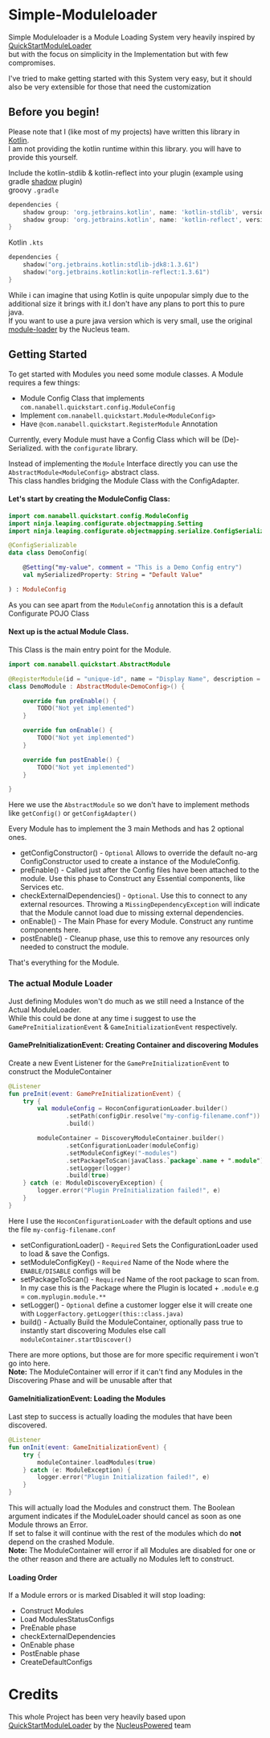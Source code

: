 # Simple-Moduleloader

Simple Moduleloader is a Module Loading System very heavily inspired by [QuickStartModuleLoader](https://github.com/NucleusPowered/QuickStartModuleLoader)  
but with the focus on simplicity in the Implementation but with few compromises.  

I've tried to make getting started with this System very easy, 
but it should also be very extensible for those that need the customization

## Before you begin!
Please note that I (like most of my projects) have written this library in [Kotlin](https://kotlinlang.org/).  
I am not providing the kotlin runtime within this library. you will have to provide this yourself.

Include the kotlin-stdlib &  kotlin-reflect into your plugin (example using gradle [shadow](https://github.com/johnrengelman/shadow) plugin)  
groovy `.gradle`
```groovy
dependencies {
    shadow group: 'org.jetbrains.kotlin', name: 'kotlin-stdlib', version: '1.3.61'
    shadow group: 'org.jetbrains.kotlin', name: 'kotlin-reflect', version: '1.3.61'
}
```


Kotlin `.kts`
```kotlin
dependencies {
    shadow("org.jetbrains.kotlin:stdlib-jdk8:1.3.61")
    shadow("org.jetbrains.kotlin:kotlin-reflect:1.3.61")
}
```

While i can imagine that using Kotlin is quite unpopular simply due to the additional size it brings with it.I don't have any plans to port this to pure java.  
If you want to use a pure java version which is very small,
use the original [module-loader](https://github.com/NucleusPowered/QuickStartModuleLoader) by the Nucleus team.

## Getting Started

To get started with Modules you need some module classes. A Module requires a few things:
- Module Config Class that implements `com.nanabell.quickstart.config.ModuleConfig` 
- Implement `com.nanabell.quickstart.Module<ModuleConfig>`
- Have `@com.nanabell.quickstart.RegisterModule` Annotation

Currently, every Module must have a Config Class which will be (De)-Serialized. with the `configurate` library.

Instead of implementing the `Module` Interface directly you can use the `AbstractModule<ModuleConfig>` abstract class.  
This class handles bridging the Module Class with the ConfigAdapter.

#### Let's start by creating the ModuleConfig Class:
```kotlin
import com.nanabell.quickstart.config.ModuleConfig
import ninja.leaping.configurate.objectmapping.Setting
import ninja.leaping.configurate.objectmapping.serialize.ConfigSerializable

@ConfigSerializable
data class DemoConfig(

    @Setting("my-value", comment = "This is a Demo Config entry")
    val mySerializedProperty: String = "Default Value"

) : ModuleConfig
```
As you can see apart from the `ModuleConfig` annotation this is a default Configurate POJO Class

#### Next up is the actual Module Class.
This Class  is the main entry point for the Module.
```kotlin
import com.nanabell.quickstart.AbstractModule

@RegisterModule(id = "unique-id", name = "Display Name", description = "Free Description", softDependencies = ["soft-dep1", "soft-dep2"], dependencies = ["requried-dep"], required = false /*if true cant be disabled*/)
class DemoModule : AbstractModule<DemoConfig>() {

    override fun preEnable() {
        TODO("Not yet implemented")
    }

    override fun onEnable() {
        TODO("Not yet implemented")
    }

    override fun postEnable() {
        TODO("Not yet implemented")
    }

}
```
Here we use the `AbstractModule` so we don't have to implement methods like `getConfig()` or `getConfigAdapter()`

Every Module has to implement the 3 main Methods and has 2 optional ones.
- getConfigConstructor() - `Optional` Allows to override the default no-arg ConfigConstructor used to create a instance of the ModuleConfig.
- preEnable() - Called just after the Config files have been attached to the module. Use this phase to Construct any Essential components, like Services etc.
- checkExternalDependencies() - `Optional`. Use this to connect to any external resources. Throwing a `MissingDependencyException` will indicate that the Module cannot load due to missing external dependencies.
- onEnable() - The Main Phase for every Module. Construct any runtime components here.
- postEnable() - Cleanup phase, use this to remove any resources only needed to construct the module.

That's everything for the Module.

### The actual Module Loader
Just defining Modules won't do much as we still need a Instance of the Actual ModuleLoader.  
While this could be done at any time i suggest to use the `GamePreInitializationEvent` & `GameInitializationEvent` respectively.

#### GamePreInitializationEvent: Creating Container and discovering Modules

Create a new Event Listener for the `GamePreInitializationEvent` to construct the ModuleContainer
```kotlin
@Listener
fun preInit(event: GamePreInitializationEvent) {
    try {
        val moduleConfig = HoconConfigurationLoader.builder()
                .setPath(configDir.resolve("my-config-filename.conf"))
                .build()

        moduleContainer = DiscoveryModuleContainer.builder()
                .setConfigurationLoader(moduleConfig)
                .setModuleConfigKey("-modules")
                .setPackageToScan(javaClass.`package`.name + ".module")
                .setLogger(logger)
                .build(true)
    } catch (e: ModuleDiscoveryException) {
        logger.error("Plugin PreInitialization failed!", e)
    }
}
```
Here I use the `HoconConfigurationLoader` with the default options and use the file `my-config-filename.conf`  
- setConfigurationLoader() - `Required` Sets the ConfigurationLoader used to load & save the Configs.
- setModuleConfigKey() - `Required` Name of the Node where the `ENABLE/DISABLE` configs will be
- setPackageToScan() - `Required` Name of the root package to scan from. In my case this is the Package where the Plugin is located + `.module` e.g = `com.myplugin.module.**`
- setLogger() - `Optional` define a customer logger else it will create one with `LoggerFactory.getLogger(this::class.java)`
- build() - Actually Build the ModuleContainer, optionally pass true to instantly start discovering Modules else call `moduleContainer.startDiscover()`  

There are more options, but those are for more specific requirement i won't go into here.  
**Note:** The ModuleContainer will error if it can't find any Modules in the Discovering Phase and will be unusable after that

#### GameInitializationEvent: Loading the Modules
Last step to success is actually loading the modules that have been discovered.  

```kotlin
@Listener
fun onInit(event: GameInitializationEvent) {
    try {
        moduleContainer.loadModules(true)
    } catch (e: ModuleException) {
        logger.error("Plugin Initialization failed!", e)
    }
}
```
This will actually load the Modules and construct them.
The Boolean argument indicates if the ModuleLoader should cancel as soon as one Module throws an Error.  
If set to false it will continue with the rest of the modules which do **not** depend on the crashed Module.  
**Note:** The ModuleContainer will error if all Modules are disabled for one or the other reason and there are actually no Modules left to construct.

#### Loading Order
If a Module errors or is marked Disabled it will stop loading:
- Construct Modules
- Load ModulesStatusConfigs
- PreEnable phase
- checkExternalDependencies
- OnEnable phase
- PostEnable phase
- CreateDefaultConfigs

# Credits
This whole Project has been very heavily based upon [QuickStartModuleLoader](https://github.com/NucleusPowered/QuickStartModuleLoader) by the [NucleusPowered](https://github.com/NucleusPowered) team
